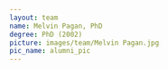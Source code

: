 ```yaml
---
layout: team
name: Melvin Pagan, PhD
degree: PhD (2002)
picture: images/team/Melvin Pagan.jpg
pic_name: alumni_pic
---
```

